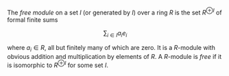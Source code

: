 The *free module* on a set $I$ (or generated by $I$) over a ring $R$ is the set $R^{\oplus I}$ of formal finite sums

$$
\sum_{i \in I} a_i e_i
$$

where $a_i \in R$, all but finitely many of which are zero. It is a $R$-module with obvious addition and multiplication by elements of $R$. A $R$-module is *free* if it is isomorphic to $R^{\oplus I}$ for some set $I$.
